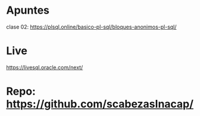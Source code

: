 # Apuntes

clase 02: https://plsql.online/basico-pl-sql/bloques-anonimos-pl-sql/

# Live
https://livesql.oracle.com/next/

# Repo: https://github.com/scabezasInacap/
